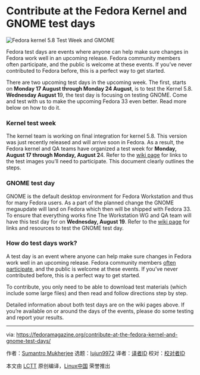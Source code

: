 [#]: collector: (lujun9972)
[#]: translator: ( )
[#]: reviewer: ( )
[#]: publisher: ( )
[#]: url: ( )
[#]: subject: (Contribute at the Fedora Kernel and GNOME test days)
[#]: via: (https://fedoramagazine.org/contribute-at-the-fedora-kernel-and-gnome-test-days/)
[#]: author: (Sumantro Mukherjee https://fedoramagazine.org/author/sumantrom/)

Contribute at the Fedora Kernel and GNOME test days
======

![Fedora kernel 5.8 Test Week and GMOME][1]

Fedora test days are events where anyone can help make sure changes in Fedora work well in an upcoming release. Fedora community members often participate, and the public is welcome at these events. If you’ve never contributed to Fedora before, this is a perfect way to get started.

There are two upcoming test days in the upcoming week. The first, starts on **Monday 17 August through Monday 24 August**, is to test the Kernel 5.8. **Wednesday August 1**9, the test day is focusing on testing GNOME. Come and test with us to make the upcoming Fedora 33 even better. Read more below on how to do it.

### Kernel test week

The kernel team is working on final integration for kernel 5.8. This version was just recently released and will arrive soon in Fedora. As a result, the Fedora kernel and QA teams have organized a test week for **Monday, August 17 through Monday, August 2**4\. Refer to the [wiki page][2] for links to the test images you’ll need to participate. This document clearly outlines the steps.

### GNOME test day

GNOME is the default desktop environment for Fedora Workstation and thus for many Fedora users. As a part of the planned change the GNOME megaupdate will land on Fedora which then will be shipped with Fedora 33. To ensure that everything works fine The Workstation WG and QA team will have this test day for on **Wednesday, August 19**. Refer to the [wiki page][3] for links and resources to test the GNOME test day.

### How do test days work?

A test day is an event where anyone can help make sure changes in Fedora work well in an upcoming release. Fedora community members [often participate][4], and the public is welcome at these events. If you’ve never contributed before, this is a perfect way to get started.

To contribute, you only need to be able to download test materials (which include some large files) and then read and follow directions step by step.

Detailed information about both test days are on the wiki pages above. If you’re available on or around the days of the events, please do some testing and report your results.

--------------------------------------------------------------------------------

via: https://fedoramagazine.org/contribute-at-the-fedora-kernel-and-gnome-test-days/

作者：[Sumantro Mukherjee][a]
选题：[lujun9972][b]
译者：[译者ID](https://github.com/译者ID)
校对：[校对者ID](https://github.com/校对者ID)

本文由 [LCTT](https://github.com/LCTT/TranslateProject) 原创编译，[Linux中国](https://linux.cn/) 荣誉推出

[a]: https://fedoramagazine.org/author/sumantrom/
[b]: https://github.com/lujun9972
[1]: https://fedoramagazine.org/wp-content/uploads/2015/03/test-days-945x400.png
[2]: https://fedoraproject.org/wiki/Test_Day:2020-08-17_Kernel_5.8_Test_Week
[3]: https://fedoraproject.org/wiki/Test_Day:2020-08-19_Fedora_33_Gnome_3.37
[4]: https://fedoramagazine.org/?s=test+days
